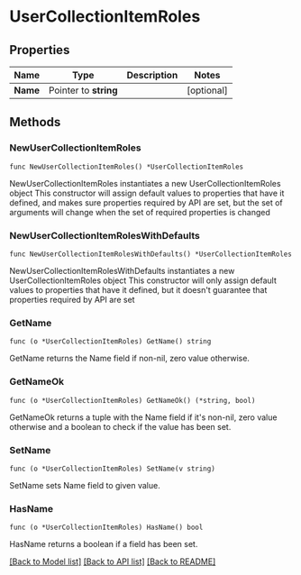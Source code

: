 # UserCollectionItemRoles

## Properties

Name | Type | Description | Notes
------------ | ------------- | ------------- | -------------
**Name** | Pointer to **string** |  | [optional] 

## Methods

### NewUserCollectionItemRoles

`func NewUserCollectionItemRoles() *UserCollectionItemRoles`

NewUserCollectionItemRoles instantiates a new UserCollectionItemRoles object
This constructor will assign default values to properties that have it defined,
and makes sure properties required by API are set, but the set of arguments
will change when the set of required properties is changed

### NewUserCollectionItemRolesWithDefaults

`func NewUserCollectionItemRolesWithDefaults() *UserCollectionItemRoles`

NewUserCollectionItemRolesWithDefaults instantiates a new UserCollectionItemRoles object
This constructor will only assign default values to properties that have it defined,
but it doesn't guarantee that properties required by API are set

### GetName

`func (o *UserCollectionItemRoles) GetName() string`

GetName returns the Name field if non-nil, zero value otherwise.

### GetNameOk

`func (o *UserCollectionItemRoles) GetNameOk() (*string, bool)`

GetNameOk returns a tuple with the Name field if it's non-nil, zero value otherwise
and a boolean to check if the value has been set.

### SetName

`func (o *UserCollectionItemRoles) SetName(v string)`

SetName sets Name field to given value.

### HasName

`func (o *UserCollectionItemRoles) HasName() bool`

HasName returns a boolean if a field has been set.


[[Back to Model list]](../README.md#documentation-for-models) [[Back to API list]](../README.md#documentation-for-api-endpoints) [[Back to README]](../README.md)


